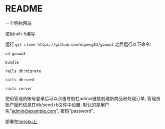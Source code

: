 # README

一个购物网站

使用rails 5编写

运行 `git clone https://github.com/dupeng83/gouwu3` 之后运行以下命令:

`cd gouwu3`

`bundle`

`rails db:migrate`

`rails db:seed`

`rails server`

使用管理员帐号登录后可以点击导航栏admin链接创建新商品和处理订单, 管理员账户密码信息在db/seed.rb文件中设置. 默认的是用户名"admin@example.com", 密码"password".

部署在[heroku上](https://intense-eyrie-71840.herokuapp.com/)